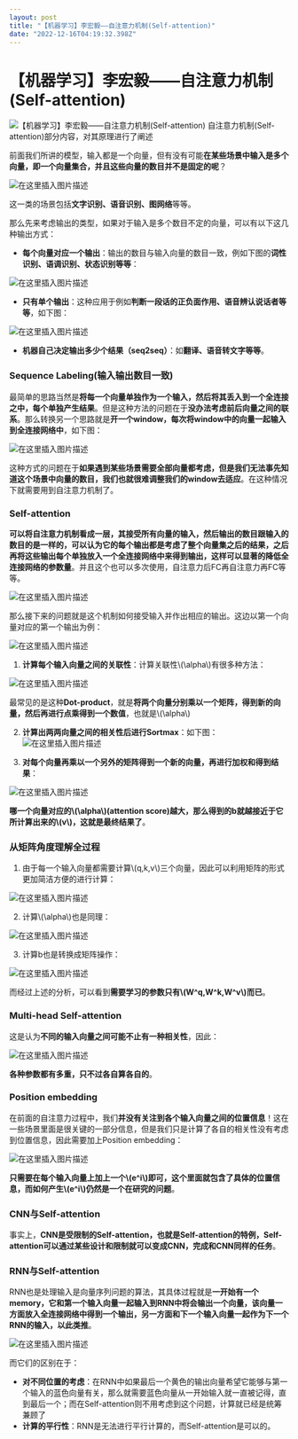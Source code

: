 ```yaml
---
layout: post
title: "【机器学习】李宏毅——自注意力机制(Self-attention)"
date: "2022-12-16T04:19:32.398Z"
---
```

【机器学习】李宏毅——自注意力机制(Self-attention)
=================================

![【机器学习】李宏毅——自注意力机制(Self-attention)](https://img2023.cnblogs.com/blog/2966067/202212/2966067-20221216092923370-1759302140.png) 自注意力机制(Self-attention)部分内容，对其原理进行了阐述

前面我们所讲的模型，输入都是一个向量，但有没有可能**在某些场景中输入是多个向量，即一个向量集合，并且这些向量的数目并不是固定的呢**？

![在这里插入图片描述](https://img-blog.csdnimg.cn/7dc295dd1ae84d2d80d5173287aa9d60.png#pic_center)

这一类的场景包括**文字识别、语音识别、图网络**等等。

那么先来考虑输出的类型，如果对于输入是多个数目不定的向量，可以有以下这几种输出方式：

*   **每个向量对应一个输出**：输出的数目与输入向量的数目一致，例如下图的**词性识别、语调识别、状态识别等等**：

![在这里插入图片描述](https://img-blog.csdnimg.cn/5a3392e536eb417f8b83035acd2c90eb.png#pic_center)

*   **只有单个输出**：这种应用于例如**判断一段话的正负面作用、语音辨认说话者等等**，如下图：

![在这里插入图片描述](https://img-blog.csdnimg.cn/ec078027248846abb2566f3418400083.png#pic_center)

*   **机器自己决定输出多少个结果（seq2seq）**：如**翻译、语音转文字等等**。

### Sequence Labeling(输入输出数目一致)

最简单的思路当然是**将每一个向量单独作为一个输入，然后将其丢入到一个全连接之中，每个单独产生结果**。但是这种方法的问题在于**没办法考虑前后向量之间的联系**。那么转换另一个思路就是**开一个window，每次将window中的向量一起输入到全连接网络中**，如下图：

![在这里插入图片描述](https://img-blog.csdnimg.cn/cd50ad95e9f5420c8276fd04a89b961f.png#pic_center)

这种方式的问题在于**如果遇到某些场景需要全部向量都考虑，但是我们无法事先知道这个场景中向量的数目，我们也就很难调整我们的window去适应**。在这种情况下就需要用到自注意力机制了。

### Self-attention

**可以将自注意力机制看成一层，其接受所有向量的输入，然后输出的数目跟输入的数目的是一样的，可以认为它的每个输出都是考虑了整个向量集之后的结果，之后再将这些输出每个单独放入一个全连接网络中来得到输出，这样可以显著的降低全连接网络的参数量**。并且这个也可以多次使用，自注意力后FC再自注意力再FC等等。

![在这里插入图片描述](https://img-blog.csdnimg.cn/ff5e916c4ae444188e723ca4ea11e077.png#pic_center)

那么接下来的问题就是这个机制如何接受输入并作出相应的输出。这边以第一个向量对应的第一个输出为例：

![在这里插入图片描述](https://img-blog.csdnimg.cn/c0ceb56f841e4dc6941296a7a5e32fe7.png#pic_center)

1.  **计算每个输入向量之间的关联性**：计算关联性\\(\\alpha\\)有很多种方法：

![在这里插入图片描述](https://img-blog.csdnimg.cn/780e43be04484ae7b88b644a847b0742.png#pic_center)

最常见的是这种**Dot-product**，就是**将两个向量分别乘以一个矩阵，得到新的向量，然后再进行点乘得到一个数值**，也就是\\(\\alpha\\)

2.  **计算出两两向量之间的相关性后进行Sortmax**：如下图：  
    ![在这里插入图片描述](https://img-blog.csdnimg.cn/4251e1a5d47a46a08621d90b09e613df.png#pic_center)
    
3.  **对每个向量再乘以一个另外的矩阵得到一个新的向量，再进行加权和得到结果**：
    

![在这里插入图片描述](https://img-blog.csdnimg.cn/8e7b91e72e124636a5c1bdd7f9020bb1.png#pic_center)

**哪一个向量对应的\\(\\alpha\\)(attention score)越大，那么得到的b就越接近于它所计算出来的\\(v\\)，这就是最终结果了**。

### 从矩阵角度理解全过程

1.  由于每一个输入向量都需要计算\\(q,k,v\\)三个向量，因此可以利用矩阵的形式更加简洁方便的进行计算：

![在这里插入图片描述](https://img-blog.csdnimg.cn/0a4f399bec484bc88a812547defde5bf.png#pic_center)

2.  计算\\(\\alpha\\)也是同理：

![在这里插入图片描述](https://img-blog.csdnimg.cn/5e483d94d79e4f47a0da244ed59a521c.png#pic_center)

3.  计算b也是转换成矩阵操作：

![在这里插入图片描述](https://img-blog.csdnimg.cn/9c9cee161002401f809c01926a4bdfe2.png#pic_center)

而经过上述的分析，可以看到**需要学习的参数只有\\(W^q,W^k,W^v\\)而已**。

### Multi-head Self-attention

这是认为**不同的输入向量之间可能不止有一种相关性**，因此：

![在这里插入图片描述](https://img-blog.csdnimg.cn/80de5a9ba8df420a95203b4eeb6e190f.png#pic_center)

**各种参数都有多重，只不过各自算各自的**。

### Position embedding

在前面的自注意力过程中，我们**并没有关注到各个输入向量之间的位置信息**！这在一些场景里面是很关键的一部分信息，但是我们只是计算了各自的相关性没有考虑到位置信息，因此需要加上Position embedding：

![在这里插入图片描述](https://img-blog.csdnimg.cn/13be1bb7b173434eb3e969ee10fa4b20.png#pic_center)

**只需要在每个输入向量上加上一个\\(e^i\\)即可，这个里面就包含了具体的位置信息，而如何产生\\(e^i\\)仍然是一个在研究的问题**。

### CNN与Self-attention

事实上，**CNN是受限制的Self-attention，也就是Self-attention的特例，Self-attention可以通过某些设计和限制就可以变成CNN，完成和CNN同样的任务**。

### RNN与Self-attention

RNN也是处理输入是向量序列问题的算法，其具体过程就是**一开始有一个memory，它和第一个输入向量一起输入到RNN中将会输出一个向量，该向量一方面放入全连接网络中得到一个输出，另一方面和下一个输入向量一起作为下一个RNN的输入，以此类推**。

![在这里插入图片描述](https://img-blog.csdnimg.cn/0b4656189e4f437da4a789b6e6607780.png#pic_center)

而它们的区别在于：

*   **对不同位置的考虑**：在RNN中如果最后一个黄色的输出向量希望它能够与第一个输入的蓝色向量有关，那么就需要蓝色向量从一开始输入就一直被记得，直到最后一个；而在Self-attention则不用考虑到这个问题，计算就已经是统筹兼顾了
*   **计算的平行性**：RNN是无法进行平行计算的，而Self-attention是可以的。